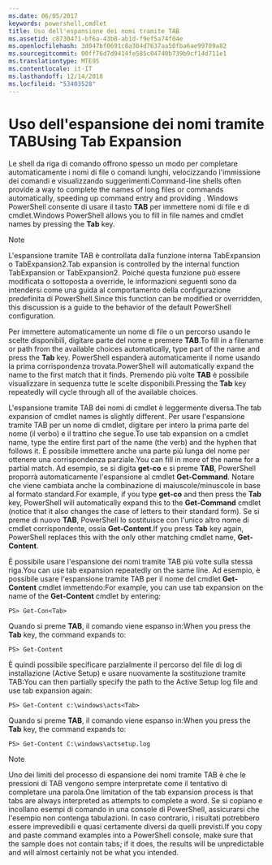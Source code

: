 ```yaml
---
ms.date: 06/05/2017
keywords: powershell,cmdlet
title: Uso dell'espansione dei nomi tramite TAB
ms.assetid: c8730471-bf6a-43b8-ab1d-f9ef5a74f04e
ms.openlocfilehash: 3d047bf0691c8a304d7637aa50fba6ae99709a82
ms.sourcegitcommit: 00ff76d7d9414fe585c04740b739b9cf14d711e1
ms.translationtype: MTE95
ms.contentlocale: it-IT
ms.lasthandoff: 12/14/2018
ms.locfileid: "53403528"
---
```

# <a name="using-tab-expansion"></a><span data-ttu-id="e1547-103">Uso dell'espansione dei nomi tramite TAB</span><span class="sxs-lookup"><span data-stu-id="e1547-103">Using Tab Expansion</span></span>

<span data-ttu-id="e1547-104">Le shell da riga di comando offrono spesso un modo per completare automaticamente i nomi di file o comandi lunghi, velocizzando l'immissione dei comandi e visualizzando suggerimenti.</span><span class="sxs-lookup"><span data-stu-id="e1547-104">Command-line shells often provide a way to complete the names of long files or commands automatically, speeding up command entry and providing .</span></span> <span data-ttu-id="e1547-105">Windows PowerShell consente di usare il tasto **TAB** per immettere nomi di file e di cmdlet.</span><span class="sxs-lookup"><span data-stu-id="e1547-105">Windows PowerShell allows you to fill in file names and cmdlet names by pressing the **Tab** key.</span></span>

> [!NOTE]
> <span data-ttu-id="e1547-106">L'espansione tramite TAB è controllata dalla funzione interna TabExpansion o TabExpansion2.</span><span class="sxs-lookup"><span data-stu-id="e1547-106">Tab expansion is controlled by the internal function TabExpansion or TabExpansion2.</span></span> <span data-ttu-id="e1547-107">Poiché questa funzione può essere modificata o sottoposta a override, le informazioni seguenti sono da intendersi come una guida al comportamento della configurazione predefinita di PowerShell.</span><span class="sxs-lookup"><span data-stu-id="e1547-107">Since this function can be modified or overridden, this discussion is a guide to the behavior of the default PowerShell configuration.</span></span>

<span data-ttu-id="e1547-108">Per immettere automaticamente un nome di file o un percorso usando le scelte disponibili, digitare parte del nome e premere **TAB**.</span><span class="sxs-lookup"><span data-stu-id="e1547-108">To fill in a filename or path from the available choices automatically, type part of the name and press the **Tab** key.</span></span> <span data-ttu-id="e1547-109">PowerShell espanderà automaticamente il nome usando la prima corrispondenza trovata.</span><span class="sxs-lookup"><span data-stu-id="e1547-109">PowerShell will automatically expand the name to the first match that it finds.</span></span> <span data-ttu-id="e1547-110">Premendo più volte **TAB** è possibile visualizzare in sequenza tutte le scelte disponibili.</span><span class="sxs-lookup"><span data-stu-id="e1547-110">Pressing the **Tab** key repeatedly will cycle through all of the available choices.</span></span>

<span data-ttu-id="e1547-111">L'espansione tramite TAB dei nomi di cmdlet è leggermente diversa.</span><span class="sxs-lookup"><span data-stu-id="e1547-111">The tab expansion of cmdlet names is slightly different.</span></span> <span data-ttu-id="e1547-112">Per usare l'espansione tramite TAB per un nome di cmdlet, digitare per intero la prima parte del nome (il verbo) e il trattino che segue.</span><span class="sxs-lookup"><span data-stu-id="e1547-112">To use tab expansion on a cmdlet name, type the entire first part of the name (the verb) and the hyphen that follows it.</span></span> <span data-ttu-id="e1547-113">È possibile immettere anche una parte più lunga del nome per ottenere una corrispondenza parziale.</span><span class="sxs-lookup"><span data-stu-id="e1547-113">You can fill in more of the name for a partial match.</span></span> <span data-ttu-id="e1547-114">Ad esempio, se si digita **get-co** e si preme **TAB**, PowerShell proporrà automaticamente l'espansione al cmdlet **Get-Command**. Notare che viene cambiata anche la combinazione di maiuscole/minuscole in base al formato standard.</span><span class="sxs-lookup"><span data-stu-id="e1547-114">For example, if you type **get-co** and then press the **Tab** key, PowerShell will automatically expand this to the **Get-Command** cmdlet (notice that it also changes the case of letters to their standard form).</span></span> <span data-ttu-id="e1547-115">Se si preme di nuovo **TAB**, PowerShell lo sostituisce con l'unico altro nome di cmdlet corrispondente, ossia **Get-Content**.</span><span class="sxs-lookup"><span data-stu-id="e1547-115">If you press **Tab** key again, PowerShell replaces this with the only other matching cmdlet name, **Get-Content**.</span></span>

<span data-ttu-id="e1547-116">È possibile usare l'espansione dei nomi tramite TAB più volte sulla stessa riga.</span><span class="sxs-lookup"><span data-stu-id="e1547-116">You can use tab expansion repeatedly on the same line.</span></span> <span data-ttu-id="e1547-117">Ad esempio, è possibile usare l'espansione tramite TAB per il nome del cmdlet **Get-Content** cmdlet immettendo:</span><span class="sxs-lookup"><span data-stu-id="e1547-117">For example, you can use tab expansion on the name of the **Get-Content** cmdlet by entering:</span></span>

```
PS> Get-Con<Tab>
```

<span data-ttu-id="e1547-118">Quando si preme **TAB**, il comando viene espanso in:</span><span class="sxs-lookup"><span data-stu-id="e1547-118">When you press the **Tab** key, the command expands to:</span></span>

```
PS> Get-Content
```

<span data-ttu-id="e1547-119">È quindi possibile specificare parzialmente il percorso del file di log di installazione (Active Setup) e usare nuovamente la sostituzione tramite TAB:</span><span class="sxs-lookup"><span data-stu-id="e1547-119">You can then partially specify the path to the Active Setup log file and use tab expansion again:</span></span>

```
PS> Get-Content c:\windows\acts<Tab>
```

<span data-ttu-id="e1547-120">Quando si preme **TAB**, il comando viene espanso in:</span><span class="sxs-lookup"><span data-stu-id="e1547-120">When you press the **Tab** key, the command expands to:</span></span>

```
PS> Get-Content C:\windows\actsetup.log
```

> [!NOTE]
> <span data-ttu-id="e1547-121">Uno dei limiti del processo di espansione dei nomi tramite TAB è che le pressioni di TAB vengono sempre interpretate come il tentativo di completare una parola.</span><span class="sxs-lookup"><span data-stu-id="e1547-121">One limitation of the tab expansion process is that tabs are always interpreted as attempts to complete a word.</span></span> <span data-ttu-id="e1547-122">Se si copiano e incollano esempi di comando in una console di PowerShell, assicurarsi che l'esempio non contenga tabulazioni. In caso contrario, i risultati potrebbero essere imprevedibili e quasi certamente diversi da quelli previsti.</span><span class="sxs-lookup"><span data-stu-id="e1547-122">If you copy and paste command examples into a PowerShell console, make sure that the sample does not contain tabs; if it does, the results will be unpredictable and will almost certainly not be what you intended.</span></span>